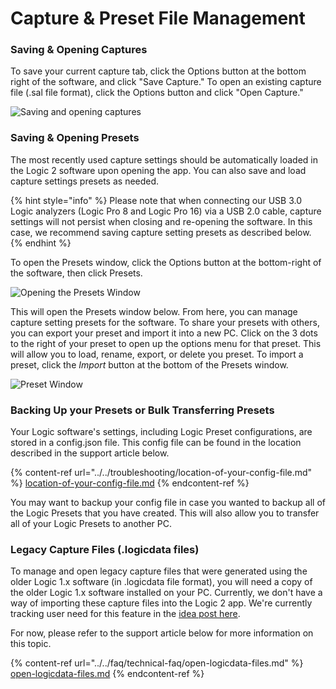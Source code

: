 # Capture & Preset File Management

### Saving & Opening Captures

To save your current capture tab, click the Options button at the bottom right of the software, and click "Save Capture." To open an existing capture file (.sal file format), click the Options button and click "Open Capture."

![Saving and opening captures](../../.gitbook/assets/save-open-capture.png)

### Saving & Opening Presets

The most recently used capture settings should be automatically loaded in the Logic 2 software upon opening the app. You can also save and load capture settings presets as needed.

{% hint style="info" %}
Please note that when connecting our USB 3.0 Logic analyzers (Logic Pro 8 and Logic Pro 16) via a USB 2.0 cable, capture settings will not persist when closing and re-opening the software. In this case, we recommend saving capture setting presets as described below.
{% endhint %}

To open the Presets window, click the Options button at the bottom-right of the software, then click Presets.

![Opening the Presets Window](../../.gitbook/assets/screen-shot-2021-02-26-at-3.49.54-pm.png)

This will open the Presets window below. From here, you can manage capture setting presets for the software. To share your presets with others, you can export your preset and import it into a new PC. Click on the 3 dots to the right of your preset to open up the options menu for that preset. This will allow you to load, rename, export, or delete you preset. To import a preset, click the _Import_ button at the bottom of the Presets window.

![Preset Window](../../.gitbook/assets/screen-shot-2021-02-26-at-3.52.26-pm.png)

### Backing Up your Presets or Bulk Transferring Presets

Your Logic software's settings, including Logic Preset configurations, are stored in a config.json file. This config file can be found in the location described in the support article below.

{% content-ref url="../../troubleshooting/location-of-your-config-file.md" %}
[location-of-your-config-file.md](../../troubleshooting/location-of-your-config-file.md)
{% endcontent-ref %}

You may want to backup your config file in case you wanted to backup all of the Logic Presets that you have created. This will also allow you to transfer all of your Logic Presets to another PC.

### Legacy Capture Files (.logicdata files)

To manage and open legacy capture files that were generated using the older Logic 1.x software (in .logicdata file format), you will need a copy of the older Logic 1.x software installed on your PC. Currently, we don't have a way of importing these capture files into the Logic 2 app. We're currently tracking user need for this feature in the [idea post here](https://ideas.saleae.com/b/feature-requests/import-logicdata-capture/).

For now, please refer to the support article below for more information on this topic.

{% content-ref url="../../faq/technical-faq/open-logicdata-files.md" %}
[open-logicdata-files.md](../../faq/technical-faq/open-logicdata-files.md)
{% endcontent-ref %}



